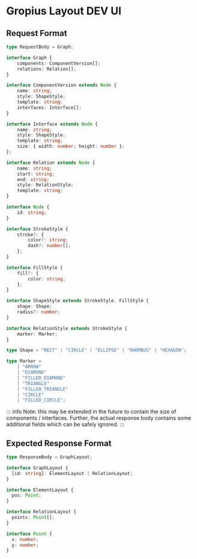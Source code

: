 # Gropius Layout DEV UI

## Request Format

```ts
type RequestBody = Graph;

interface Graph {
    components: ComponentVersion[];
    relations: Relation[];
}

interface ComponentVersion extends Node {
    name: string;
    style: ShapeStyle;
    template: string;
    interfaces: Interface[];
}

interface Interface extends Node {
    name: string;
    style: ShapeStyle;
    template: string;
    size: { width: number; height: number };
};

interface Relation extends Node {
    name: string;
    start: string;
    end: string;
    style: RelationStyle;
    template: string;
}

interface Node {
    id: string;
}

interface StrokeStyle {
    stroke?: {
        color?: string;
        dash?: number[];
    };
}

interface FillStyle {
    fill?: {
        color: string;
    };
}

interface ShapeStyle extends StrokeStyle, FillStyle {
    shape: Shape;
    radius?: number;
}

interface RelationStyle extends StrokeStyle {
    marker: Marker;
}

type Shape = "RECT" | "CIRCLE" | "ELLIPSE" | "RHOMBUS" | "HEXAGON";

type Marker =
    | "ARROW"
    | "DIAMOND"
    | "FILLED_DIAMOND"
    | "TRIANGLE"
    | "FILLED_TRIANGLE"
    | "CIRCLE"
    | "FILLED_CIRCLE";
```

::: info
Note: this may be extended in the future to contain the size of components / interfaces.
Further, the actual response body contains some additional fields which can be safely ignored.
:::



## Expected Response Format

```ts
type ResponseBody = GraphLayout;

interface GraphLayout {
  [id: string]: ElementLayout | RelationLayout;
}

interface ElementLayout {
  pos: Point;
}

interface RelationLayout {
  points: Point[];
}

interface Point {
  x: number;
  y: number;
}
```
